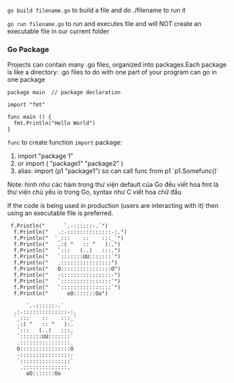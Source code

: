 `go build filename.go` to build a file and do ./filename to run it

`go run filename.go` to run and executes file and will NOT create an executable file in our current folder

<h3>Go Package</h3>
Projects can contain many .go files, organized into packages.Each package is like a directory: .go files to do with one part of your program can go in one package

```
package main  // package declaration

import "fmt"

func main () {
  fmt.Println("Hello World")
}

```

`func` to create function 
`import` package:
  <ol>
    <li>import "package 1"</li> 
    <li> or import ( "package1" 
                  "package2"
                ) </li>
      <li>alias: import (p1 "package1") so can call func from p1 `p1.Somefunc()`</li>
  </ol>
  Note: hình như các hàm trong thư viện default của Go đều viết hoa
        fmt là thư viện chủ yếu io trong Go, syntax như C viết hoa chữ đầu

If the code is being used in production (users are interacting with it) then using an executable file is preferred.


```
 f.Println("      `.-::::::-.`")
  f.Println("   .:-::::::::::::::-:.")
  f.Println("  `_:::    ::    :::_`")
  f.Println("   .:( ^   :: ^   ):.")
  f.Println("   `:::   (..)   :::.")
  f.Println("   `:::::::UU:::::::`")
  f.Println("   .::::::::::::::::")
  f.Println("   O::::::::::::::::O")
  f.Println("   -::::::::::::::::-")
  f.Println("   `::::::::::::::::`")
  f.Println("   `::::::::::::::::`")
  f.Println("      oO:::::::Oo")
```

```
      `.-::::::-.`
  .:-::::::::::::::-:.
  `_:::    ::    :::_`
   .:( ^   :: ^   ):.
   `:::   (..)   :::.
   `:::::::UU:::::::`
   .::::::::::::::::.
   O::::::::::::::::O
   -::::::::::::::::-
   `::::::::::::::::`
    .::::::::::::::.
      oO:::::::Oo

```
